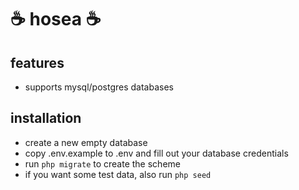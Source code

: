 # ☕ hosea ☕

## features

-   supports mysql/postgres databases

## installation

-   create a new empty database
-   copy .env.example to .env and fill out your database credentials
-   run `php migrate` to create the scheme
-   if you want some test data, also run `php seed`
